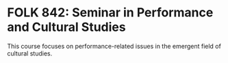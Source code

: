 # FOLK 842: Seminar in Performance and Cultural Studies

This course focuses on performance-related issues in the emergent field of cultural studies.